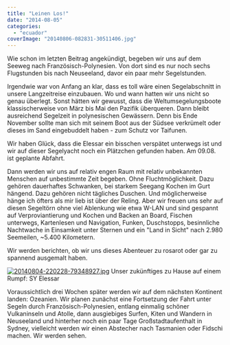 ```yaml
---
title: "Leinen Los!"
date: "2014-08-05"
categories: 
  - "ecuador"
coverImage: "20140806-082831-30511406.jpg"
---
```


Wie schon im letzten Beitrag angekündigt, begeben wir uns auf dem Seeweg nach Französisch-Polynesien. Von dort sind es nur noch sechs Flugstunden bis nach Neuseeland, davor ein paar mehr Segelstunden.

Irgendwie war von Anfang an klar, dass es toll wäre einen Segelabschnitt in unsere Langzeitreise einzubauen. Wo und wann hatten wir uns nicht so genau überlegt. Sonst hätten wir gewusst, dass die Weltumsegelungsboote klassischerweise von März bis Mai den Pazifik überqueren. Dann bleibt ausreichend Segelzeit in polynesischen Gewässern. Denn bis Ende November sollte man sich mit seinem Boot aus der Südsee verkrümelt oder dieses im Sand eingebuddelt haben - zum Schutz vor Taifunen.

Wir haben Glück, dass die Elessar ein bisschen verspätet unterwegs ist und wir auf dieser Segelyacht noch ein Plätzchen gefunden haben. Am 09.08. ist geplante Abfahrt.

Dann werden wir uns auf relativ engen Raum mit relativ unbekannten Menschen auf unbestimmte Zeit begeben. Ohne Fluchtmöglichkeit. Dazu gehören dauerhaftes Schwanken, bei starkem Seegang Kochen im Gurt hängend. Dazu gehören nicht tägliches Duschen. Und möglicherweise hänge ich öfters als mir lieb ist über der Reling. Aber wir freuen uns sehr auf diesen Segeltörn ohne viel Ablenkung wie etwa W-LAN und sind gespannt auf Verproviantierung und Kochen und Backen an Board, Fischen unterwegs, Kartenlesen und Navigation, Funken, Duschstopps, besinnliche Nachtwache in Einsamkeit unter Sternen und ein "Land in Sicht" nach 2.980 Seemeilen, ~5.400 Kilometern.

Wir werden berichten, ob wir uns dieses Abenteuer zu rosarot oder gar zu spannend ausgemalt haben.

[![20140804-220228-79348927.jpg](images/20140804-220228-79348927.jpg)](https://hafenstrand.wordpress.com/wp-content/uploads/2014/08/20140804-220228-79348927.jpg) Unser zukünftiges zu Hause auf einem Rumpf: SY Elessar

Voraussichtlich drei Wochen später werden wir auf dem nächsten Kontinent landen: Ozeanien. Wir planen zunächst eine Fortsetzung der Fahrt unter Segeln durch Französisch-Polynesien, entlang einmalig schöner Vulkaninseln und Atolle, dann ausgiebiges Surfen, Kiten und Wandern in Neuseeland und hinterher noch ein paar Tage Großstadtaufenthalt in Sydney, vielleicht werden wir einen Abstecher nach Tasmanien oder Fidschi machen. Wir werden sehen.
